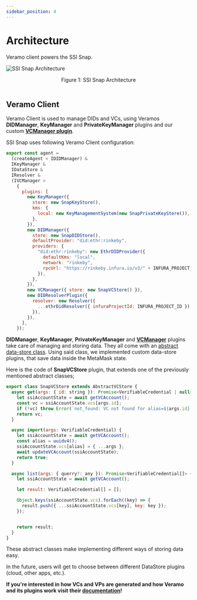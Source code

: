 ```yaml
---
sidebar_position: 4
---
```


# Architecture

Veramo client powers the SSI Snap.

![SSI Snap Architecture](https://i.imgur.com/YiAnoly.png)

<center> Figure 1: SSI Snap Architecture </center>
<br />

## Veramo Client

Veramo Client is used to manage DIDs and VCs, using Veramos **DIDManager**, **KeyManager** and **PrivateKeyManager** plugins and our custom **[VCManager plugin](../plugins/vc-manager)**.

SSI Snap uses following Veramo Client configuration:

```js
export const agent =
  (createAgent < IDIDManager) &
  IKeyManager &
  IDataStore &
  IResolver &
  (IVCManager >
    {
      plugins: [
        new KeyManager({
          store: new SnapKeyStore(),
          kms: {
            local: new KeyManagementSystem(new SnapPrivateKeyStore()),
          },
        }),
        new DIDManager({
          store: new SnapDIDStore(),
          defaultProvider: "did:ethr:rinkeby",
          providers: {
            "did:ethr:rinkeby": new EthrDIDProvider({
              defaultKms: "local",
              network: "rinkeby",
              rpcUrl: "https://rinkeby.infura.io/v3/" + INFURA_PROJECT_ID,
            }),
          },
        }),
        new VCManager({ store: new SnapVCStore() }),
        new DIDResolverPlugin({
          resolver: new Resolver({
            ...ethrDidResolver({ infuraProjectId: INFURA_PROJECT_ID }),
          }),
        }),
      ],
    });
```

**DIDManager**, **KeyManager**, **PrivateKeyManager** and **[VCManager](../plugins/vc-manager)** plugins take care of managing and storing data. They all come with an [abstract data-store class](https://github.com/blockchain-lab-um/veramo-vc-manager/blob/main/src/vc-store/abstract-vc-store.ts). Using said class, we implemented custom data-store plugins, that save data inside the MetaMask state.

Here is the code of **SnapVCStore** plugin, that extends one of the previously mentioned abstract classes;

```js
export class SnapVCStore extends AbstractVCStore {
  async get(args: { id: string }): Promise<VerifiableCredential | null> {
    let ssiAccountState = await getVCAccount();
    const vc = ssiAccountState.vcs[args.id];
    if (!vc) throw Error(`not_found: VC not found for alias=${args.id}`);
    return vc;
  }

  async import(args: VerifiableCredential) {
    let ssiAccountState = await getVCAccount();
    const alias = uuidv4();
    ssiAccountState.vcs[alias] = { ...args };
    await updateVCAccount(ssiAccountState);
    return true;
  }

  async list(args: { querry?: any }): Promise<VerifiableCredential[]> {
    let ssiAccountState = await getVCAccount();

    let result: VerifiableCredential[] = [];

    Object.keys(ssiAccountState.vcs).forEach((key) => {
      result.push({ ...ssiAccountState.vcs[key], key: key });
    });


    return result;
  }
}
```

These abstract classes make implementing different ways of storing data easy.

In the future, users will get to choose between different DataStore plugins (cloud, other apps, etc.).

**If you're interested in how VCs and VPs are generated and how Veramo and its plugins work visit their [documentation](https://veramo.io/docs/basics/introduction)!**
